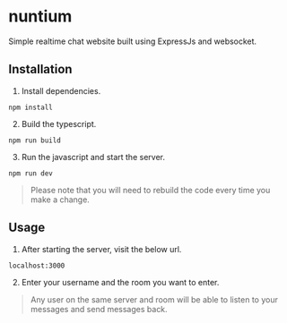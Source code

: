# nuntium
Simple realtime chat website built using ExpressJs and websocket.

## Installation
1. Install dependencies.
```
npm install
```
2. Build the typescript.
```
npm run build
```
3. Run the javascript and start the server.
```
npm run dev
```

> Please note that you will need to rebuild the code every time you make a change.

## Usage
1. After starting the server, visit the below url.
```
localhost:3000
```
2. Enter your username and the room you want to enter.

> Any user on the same server and room will be able to listen to your messages and send messages back.
